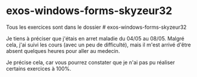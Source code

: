# exos-windows-forms-skyzeur32

Tous les exercices sont dans le dossier # exos-windows-forms-skyzeur32

Je tiens à préciser que j'étais en arret maladie du 04/05 au 08/05.
Malgré cela, j'ai suivi les cours (avec un peu de difficulté), mais il m'est arrivé d'être absent quelques heures pour aller au medecin.

Je précise cela, car vous pourrez constater que je n'ai pas pu réaliser certains exercices à 100%.
